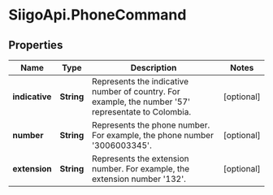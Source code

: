 # SiigoApi.PhoneCommand

## Properties

Name | Type | Description | Notes
------------ | ------------- | ------------- | -------------
**indicative** | **String** | Represents the indicative number of country.  For example, the number &#39;57&#39; representate to Colombia. | [optional] 
**number** | **String** | Represents the phone number.  For example, the phone number &#39;3006003345&#39;. | [optional] 
**extension** | **String** | Represents the extension number.  For example, the extension number &#39;132&#39;. | [optional] 


